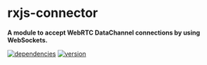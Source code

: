 # rxjs-connector

**A module to accept WebRTC DataChannel connections by using WebSockets.**

[![dependencies](https://img.shields.io/david/chrisguttandin/rxjs-connector.svg?style=flat-square)](https://www.npmjs.com/package/rxjs-connector)
[![version](https://img.shields.io/npm/v/rxjs-connector.svg?style=flat-square)](https://www.npmjs.com/package/rxjs-connector)
